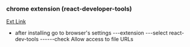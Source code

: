 ### chrome extension (react-developer-tools)

[Ext Link](https://chromewebstore.google.com/detail/react-developer-tools/fmkadmapgofadopljbjfkapdkoienihi?hl=en)

- after installing go to browser's settings ---extension ---select react-dev-tools ------check Allow access to file URLs
